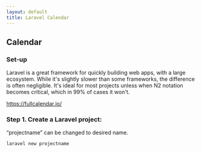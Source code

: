 ```yaml
---
layout: default
title: Laravel Calendar
---
```


<h2>Calendar</h2>

<h3>Set-up</h3>
<p>Laravel is a great framework for quickly building web apps, with a large ecosystem. While it's slightly slower than some frameworks, the difference is often negligible. It's ideal for most projects unless when N2 notation becomes critical, which in 99% of cases it won't.</p>
<p><a href="https://fullcalendar.io/">https://fullcalendar.io/</a></p>


<h3>Step 1. Create a Laravel project:</h3>
<p>“projectname” can be changed to desired name.</p>
<div class="codesnippet-wrapper">
  <div class="line-numbers">
</div>
<pre class="codesnippet">
<code>laravel new <span style="colour: red;">projectname</span></code></pre></div>
